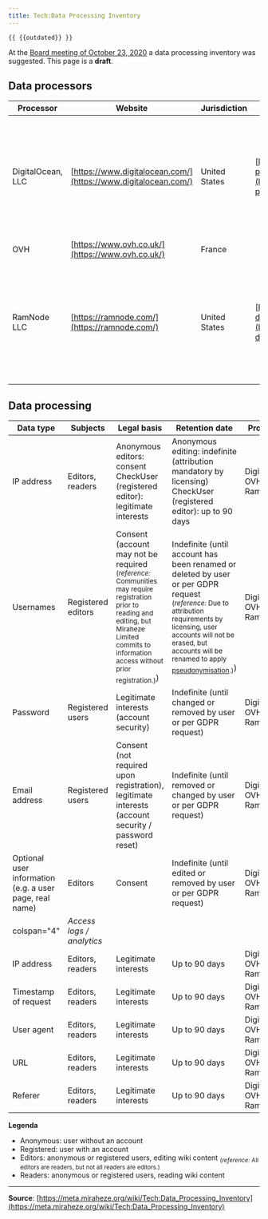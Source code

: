 ```yaml
---
title: Tech:Data Processing Inventory
---
```


`{{ {{outdated}} }}`

At the [Board meeting of October 23, 2020](https://meta.miraheze.org/wiki/Board/Policies/20201023-Minutes) a data processing inventory was suggested. This page is a **draft**.

## Data processors 

| Processor | Website | Jurisdiction | Data processing agreement | Purpose | Data |
| --- | --- | --- | --- | --- | --- |
| DigitalOcean, LLC | [https://www.digitalocean.com/](https://www.digitalocean.com/) | United States | [https://www.digitalocean.com/legal/data-processing-agreement/](https://www.digitalocean.com/legal/data-processing-agreement/) | Hosting infrastructure | Usernames, real names, email addresses, IP addresses, (private) wiki content, passwords, optional user information, other usage information |
| OVH | [https://www.ovh.co.uk/](https://www.ovh.co.uk/) | France | | [https://www.ovh.co.uk/support/termsofservice/Data%20Processing%20Agreement_UK.pdf](https://www.ovh.co.uk/support/termsofservice/Data%20Processing%20Agreement_UK.pdf) | Hosting infrastructure | Usernames, real names, email addresses, IP addresses, (private) wiki content, passwords, optional user information, other usage information |
| RamNode LLC | [https://ramnode.com/](https://ramnode.com/) | United States | [https://www.ramnode.com/gdpr-dpa.pdf](https://www.ramnode.com/gdpr-dpa.pdf) | Hosting infrastructure | Usernames, real names, email addresses, IP addresses, (private) wiki content, passwords, optional user information, other usage information |

## Data processing 

| Data type | Subjects | Legal basis | Retention date | Processors |
| --- | --- | --- | --- | --- |
| IP address | Editors, readers | Anonymous editors: consent<br />CheckUser (registered editor): legitimate interests | Anonymous editing: indefinite (attribution mandatory by licensing)<br />CheckUser (registered editor): up to 90 days | DigitalOcean, OVH, RamNode |
| Usernames | Registered editors | Consent (account may not be required <sub>(*reference:* Communities may require registration prior to reading and editing, but Miraheze Limited commits to information access without prior registration.)</sub>) | Indefinite (until account has been renamed or deleted by user or per GDPR request <sub>(*reference:* Due to attribution requirements by licensing, user accounts will not be erased, but accounts will be renamed to apply [pseudonymisation](https://en.wikipedia.org/wiki/Pseudonymization).)</sub>) | DigitalOcean, OVH, RamNode |
| Password | Registered users | Legitimate interests (account security) | Indefinite (until changed or removed by user or per GDPR request) | DigitalOcean, OVH, RamNode |
| Email address | Registered users | Consent (not required upon registration), legitimate interests (account security / password reset) | Indefinite (until removed or changed by user or per GDPR request) | DigitalOcean, OVH, RamNode |
| Optional user information (e.g. a user page, real name) | Editors | Consent | Indefinite (until edited or removed by user or per GDPR request) | DigitalOcean, OVH, RamNode |
| colspan="4" | *Access logs / analytics* |
| IP address | Editors, readers | Legitimate interests | Up to 90 days | DigitalOcean, OVH, RamNode |
| Timestamp of request | Editors, readers | Legitimate interests | Up to 90 days | DigitalOcean, OVH, RamNode |
| User agent | Editors, readers | Legitimate interests | Up to 90 days | DigitalOcean, OVH, RamNode |
| URL | Editors, readers | Legitimate interests | Up to 90 days | DigitalOcean, OVH, RamNode |
| Referer | Editors, readers | Legitimate interests | Up to 90 days | DigitalOcean, OVH, RamNode |

**Legenda**

* Anonymous: user without an account
* Registered: user with an account
* Editors: anonymous or registered users, editing wiki content <sub>(*reference:* All editors are readers, but not all readers are editors.)</sub>
* Readers: anonymous or registered users, reading wiki content


----
**Source**: [https://meta.miraheze.org/wiki/Tech:Data_Processing_Inventory](https://meta.miraheze.org/wiki/Tech:Data_Processing_Inventory)